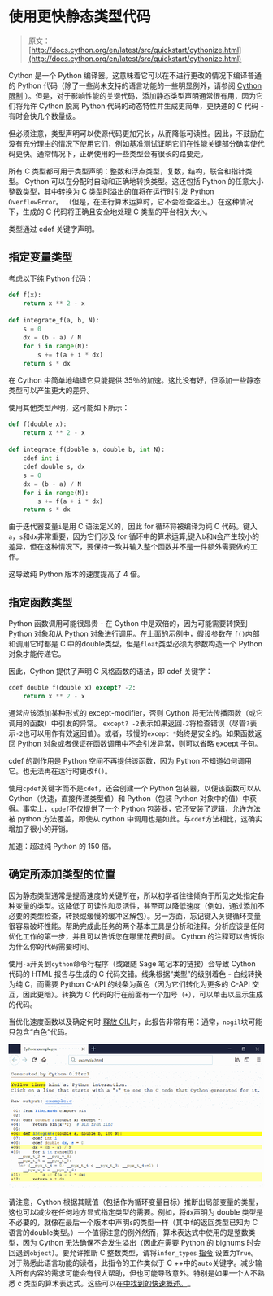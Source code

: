 # 使用更快静态类型代码

> 原文： [http://docs.cython.org/en/latest/src/quickstart/cythonize.html](http://docs.cython.org/en/latest/src/quickstart/cythonize.html)

Cython 是一个 Python 编译器。这意味着它可以在不进行更改的情况下编译普通的 Python 代码（除了一些尚未支持的语言功能的一些明显例外，请参阅 [Cython 限制](../userguide/limitations.html#cython-limitations) ）。但是，对于影响性能的关键代码，添加静态类型声明通常很有用，因为它们将允许 Cython 脱离 Python 代码的动态特性并生成更简单，更快速的 C 代码 - 有时会快几个数量级。

但必须注意，类型声明可以使源代码更加冗长，从而降低可读性。因此，不鼓励在没有充分理由的情况下使用它们，例如基准测试证明它们在性能关键部分确实使代码更快。通常情况下，正确使用的一些类型会有很长的路要走。

所有 C 类型都可用于类型声明：整数和浮点类型，复数，结构，联合和指针类型。 Cython 可以在分配时自动和正确地转换类型。这还包括 Python 的任意大小整数类型，其中转换为 C 类型时溢出的值将在运行时引发 Python `OverflowError`。 （但是，在进行算术运算时，它不会检查溢出。）在这种情况下，生成的 C 代码将正确且安全地处理 C 类型的平台相关大小。

类型通过 cdef 关键字声明。

## 指定变量类型

考虑以下纯 Python 代码：

```py
def f(x):
    return x ** 2 - x

def integrate_f(a, b, N):
    s = 0
    dx = (b - a) / N
    for i in range(N):
        s += f(a + i * dx)
    return s * dx

```

在 Cython 中简单地编译它只能提供 35％的加速。这比没有好，但添加一些静态类型可以产生更大的差异。

使用其他类型声明，这可能如下所示：

```py
def f(double x):
    return x ** 2 - x

def integrate_f(double a, double b, int N):
    cdef int i
    cdef double s, dx
    s = 0
    dx = (b - a) / N
    for i in range(N):
        s += f(a + i * dx)
    return s * dx

```

由于迭代器变量`i`是用 C 语法定义的，因此 for 循环将被编译为纯 C 代码。键入`a`，`s`和`dx`非常重要，因为它们涉及 for 循环中的算术运算;键入`b`和`N`会产生较小的差异，但在这种情况下，要保持一致并输入整个函数并不是一件额外需要做的工作。

这导致纯 Python 版本的速度提高了 4 倍。

## 指定函数类型

Python 函数调用可能很昂贵 - 在 Cython 中是双倍的，因为可能需要转换到 Python 对象和从 Python 对象进行调用。在上面的示例中，假设参数在 `f()`内部和调用它时都是 C 中的double类型，但是`float`类型必须为参数构造一个 Python 对象才能传递它。

因此，Cython 提供了声明 C 风格函数的语法，即 cdef 关键字：

```py
cdef double f(double x) except? -2:
    return x ** 2 - x

```

通常应该添加某种形式的 except-modifier，否则 Cython 将无法传播函数（或它调用的函数）中引发的异常。 `except? -2`表示如果返回`-2`将检查错误（尽管`?`表示`-2`也可以用作有效返回值）。或者，较慢的`except *`始终是安全的。如果函数返回 Python 对象或者保证在函数调用中不会引发异常，则可以省略 except 子句。

cdef 的副作用是 Python 空间不再提供该函数，因为 Python 不知道如何调用它。也无法再在运行时更改`f()`。

使用`cpdef`关键字而不是`cdef`，还会创建一个 Python 包装器，以便该函数可以从 Cython（快速，直接传递类型值）和 Python（包装 Python 对象中的值）中获得。事实上，`cpdef`不仅提供了一个 Python 包装器，它还安装了逻辑，允许方法被 python 方法覆盖，即使从 cython 中调用也是如此。与`cdef`方法相比，这确实增加了很小的开销。

加速：超过纯 Python 的 150 倍。

## 确定所添加类型的位置

因为静态类型通常是提高速度的关键所在，所以初学者往往倾向于所见之处指定各种变量的类型。这降低了可读性和灵活性，甚至可以降低速度（例如，通过添加不必要的类型检查，转换或缓慢的缓冲区解包）。另一方面，忘记键入关键循环变量很容易破坏性能。帮助完成此任务的两个基本工具是分析和注释。分析应该是任何优化工作的第一步，并且可以告诉您在哪里花费时间。 Cython 的注释可以告诉你为什么你的代码需要时间。

使用`-a`开关到`cython`命令行程序（或跟随 Sage 笔记本的链接）会导致 Cython 代码的 HTML 报告与生成的 C 代码交错。线条根据“类型”的级别着色 - 白线转换为纯 C，而需要 Python C-API 的线条为黄色（因为它们转化为更多的 C-API 交互，因此更暗）。转换为 C 代码的行在前面有一个加号（`+`），可以单击以显示生成的代码。

当优化速度函数以及确定何时 [释放 GIL](../userguide/external_C_code.html#nogil)时，此报告非常有用：通常，`nogil`块可能只包含“白色”代码。

![../../_images/htmlreport.png](img/fc1e721781844a0e6d9b190578eb09fc.jpg)

请注意，Cython 根据其赋值（包括作为循环变量目标）推断出局部变量的类型，这也可以减少在任何地方显式指定类型的需要。例如，将`dx`声明为 double 类型是不必要的，就像在最后一个版本中声明`s`的类型一样（其中`f`的返回类型已知为 C 语言的double类型。）一个值得注意的例外然而，算术表达式中使用的是整数类型，因为 Cython 无法确保不会发生溢出（因此在需要 Python 的 bignums 时会回退到`object`）。要允许推断 C 整数类型，请将`infer_types` [指令](../userguide/source_files_and_compilation.html#compiler-directives) 设置为`True`。对于熟悉此语言功能的读者，此指令的工作类似于 C ++中的`auto`关键字。减少输入所有内容的需求可能会有很大帮助，但也可能导致意外。特别是如果一个人不熟悉 c 类型的算术表达式。这些可以在[中找到](https://www.eskimo.com/~scs/cclass/int/sx4cb.html)[的快速概述。](https://www.eskimo.com/~scs/cclass/int/sx4cb.html)_

